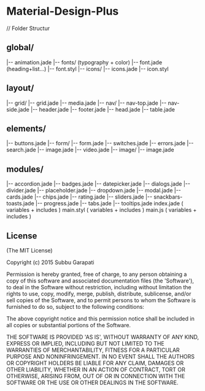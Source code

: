 # Material-Design-Plus

// Folder Structur

  ## global/ 
  |-- animation.jade
  |-- fonts/ (typography + color)
  	|-- font.jade (heading+list…)
  	|-- font.styl
  |-- icons/
  	|-- icons.jade
  	|-- icon.styl
  
  ## layout/
  |-- grid/
  	|-- grid.jade
  	|-- media.jade
  |-- nav/
  	|-- nav-top.jade
  	|-- nav-side.jade
  |-- header.jade
  |-- footer.jade
  |-- head.jade
  |-- table.jade
  
  ## elements/
  |-- buttons.jade
  |-- form/
    |-- form.jade
  	|-- switches.jade
  	|-- errors.jade
  	|-- search.jade
  |-- image.jade
  |-- video.jade
  |-- image/
  	|-- image.jade
  
  ## modules/
  |-- accordion.jade
  |-- badges.jade
  |-- datepicker.jade
  |-- dialogs.jade
  |-- divider.jade
  |-- placeholder.jade
  |-- dropdown.jade
  |-- modal.jade
  |-- cards.jade
  |-- chips.jade
  |-- rating.jade
  |-- sliders.jade
  |-- snackbars-toasts.jade
  |-- progress.jade
  |-- tabs.jade
  |-- tooltips.jade
  index.jade ( variables + includes )
  main.styl ( variables + includes )
  main.js ( variables + includes )


## License 
(The MIT License)

Copyright (c) 2015 Subbu Garapati

Permission is hereby granted, free of charge, to any person obtaining
a copy of this software and associated documentation files (the
'Software'), to deal in the Software without restriction, including
without limitation the rights to use, copy, modify, merge, publish,
distribute, sublicense, and/or sell copies of the Software, and to
permit persons to whom the Software is furnished to do so, subject to
the following conditions:

The above copyright notice and this permission notice shall be
included in all copies or substantial portions of the Software.

THE SOFTWARE IS PROVIDED 'AS IS', WITHOUT WARRANTY OF ANY KIND,
EXPRESS OR IMPLIED, INCLUDING BUT NOT LIMITED TO THE WARRANTIES OF
MERCHANTABILITY, FITNESS FOR A PARTICULAR PURPOSE AND NONINFRINGEMENT.
IN NO EVENT SHALL THE AUTHORS OR COPYRIGHT HOLDERS BE LIABLE FOR ANY
CLAIM, DAMAGES OR OTHER LIABILITY, WHETHER IN AN ACTION OF CONTRACT,
TORT OR OTHERWISE, ARISING FROM, OUT OF OR IN CONNECTION WITH THE
SOFTWARE OR THE USE OR OTHER DEALINGS IN THE SOFTWARE.